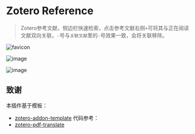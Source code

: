 # Zotero Reference
> Zotero参考文献，侧边栏快速检索，点击参考文献右侧`+`可将其与正在阅读文献双向关联，`-`号与`关联文献`里的`-`号效果一致，会将关联移除。

![favicon](https://user-images.githubusercontent.com/51939531/207087244-821b9ec0-aea1-47cb-8e37-e46832276160.png)

![image](https://user-images.githubusercontent.com/51939531/207079814-d1b444a3-c0d4-4a2b-94f8-aa39380e6539.png)

![image](https://user-images.githubusercontent.com/51939531/207079897-740896a7-5ebe-4aba-b857-5e94d715ba91.png)




## 致谢

本插件基于模板：
- [zotero-addon-template](https://github.com/windingwind/zotero-addon-template)
代码参考：
- [zotero-pdf-translate](https://github.com/windingwind/zotero-pdf-translate)
